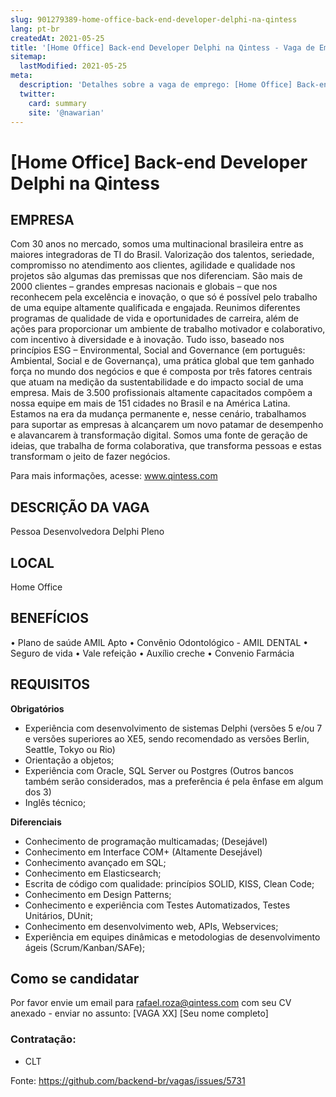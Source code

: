 ```yaml
---
slug: 901279389-home-office-back-end-developer-delphi-na-qintess
lang: pt-br
createdAt: 2021-05-25
title: '[Home Office] Back-end Developer Delphi na Qintess - Vaga de Emprego'
sitemap:
  lastModified: 2021-05-25
meta:
  description: 'Detalhes sobre a vaga de emprego: [Home Office] Back-end Developer Delphi na Qintess'
  twitter:
    card: summary
    site: '@nawarian'
---
```


# [Home Office] Back-end Developer Delphi na Qintess

## EMPRESA
Com 30 anos no mercado, somos uma multinacional brasileira entre as maiores integradoras de TI do Brasil.
Valorização dos talentos, seriedade, compromisso no atendimento aos clientes, agilidade e qualidade nos projetos são algumas das premissas que nos diferenciam.
São mais de 2000 clientes – grandes empresas nacionais e globais – que nos reconhecem pela excelência e inovação, o que só é possível pelo trabalho de uma equipe altamente qualificada e engajada. Reunimos diferentes programas de qualidade de vida e oportunidades de carreira, além de ações para proporcionar um ambiente de trabalho motivador e colaborativo, com incentivo à diversidade e à inovação. Tudo isso, baseado nos princípios ESG – Environmental, Social and Governance (em português: Ambiental, Social e de Governança), uma prática global que tem ganhado força no mundo dos negócios e que é composta por três fatores centrais que atuam na medição da sustentabilidade e do impacto social de uma empresa.
Mais de 3.500 profissionais altamente capacitados compõem a nossa equipe em mais de 151 cidades no Brasil e na América Latina. Estamos na era da mudança permanente e, nesse cenário, trabalhamos para suportar as empresas à alcançarem um novo patamar de desempenho e alavancarem à transformação digital.
Somos uma fonte de geração de ideias, que trabalha de forma colaborativa, que transforma pessoas e estas transformam o jeito de fazer negócios.

Para mais informações, acesse: www.qintess.com
 

## DESCRIÇÃO DA VAGA
Pessoa Desenvolvedora Delphi Pleno

 
## LOCAL
Home Office


## BENEFÍCIOS

•    Plano de saúde AMIL Apto
•    Convênio Odontológico - AMIL DENTAL
•    Seguro de vida
•    Vale refeição
•    Auxílio creche
•    Convenio Farmácia


## REQUISITOS
 
**Obrigatórios**
- Experiência com desenvolvimento de sistemas Delphi (versões 5 e/ou 7 e versões superiores ao XE5, sendo recomendado as versões Berlin, Seattle, Tokyo ou Rio)
- Orientação a objetos; 
- Experiência com Oracle, SQL Server ou Postgres (Outros bancos também serão considerados, mas a preferência é pela ênfase em algum dos 3)
- Inglês técnico; 



**Diferenciais**
- Conhecimento de programação multicamadas; (Desejável)
- Conhecimento em Interface COM+ (Altamente Desejável)
- Conhecimento avançado em SQL; 
- Conhecimento em Elasticsearch; 
- Escrita de código com qualidade: princípios SOLID, KISS, Clean Code; 
- Conhecimento em Design Patterns; 
- Conhecimento e experiência com Testes Automatizados, Testes Unitários, DUnit; 
- Conhecimento em desenvolvimento web, APIs, Webservices; 
- Experiência em equipes dinâmicas e metodologias de desenvolvimento ágeis (Scrum/Kanban/SAFe);

 

## Como se candidatar

Por favor envie um email para rafael.roza@qintess.com com seu CV anexado - enviar no assunto: [VAGA XX] [Seu nome completo]


### Contratação:
- CLT
 

Fonte: https://github.com/backend-br/vagas/issues/5731